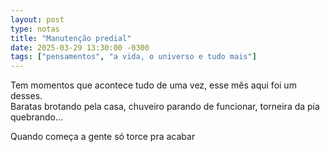 ```yaml
---
layout: post
type: notas
title: "Manutenção predial"
date: 2025-03-29 13:30:00 -0300
tags: ["pensamentos", "a vida, o universo e tudo mais"]
---
```

Tem momentos que acontece tudo de uma vez, esse mês aqui foi um desses.  
Baratas brotando pela casa, chuveiro parando de funcionar, torneira da pia quebrando...  

Quando começa a gente só torce pra acabar